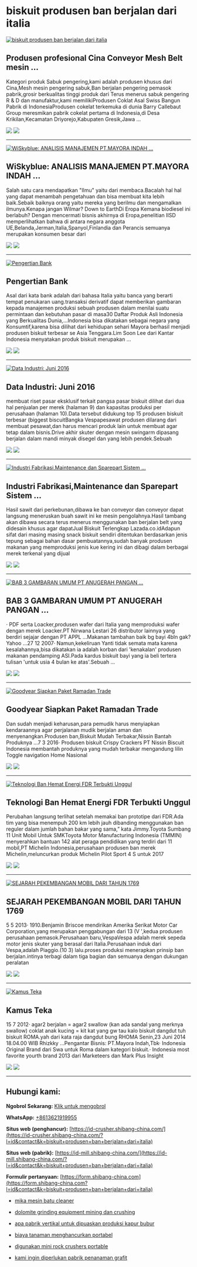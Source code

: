 # biskuit produsen ban berjalan dari italia

<a href="https://swt.shibang-china.com/?l=id&img&k=biskuit+produsen+ban+berjalan+dari+italia" target="_blank">![biskuit produsen ban berjalan dari italia](http://static.shibang-china.com/all-800x300/430.jpg)</a>

## Produsen profesional Cina Conveyor Mesh Belt mesin …
Kategori produk Sabuk pengering,kami adalah produsen khusus dari Cina,Mesh mesin pengering sabuk,Ban berjalan pengering pemasok pabrik,grosir berkualitas tinggi produk dari Terus menerus sabuk pengering R & D dan manufaktur,kami memilikiProdusen Coklat Asal Swiss Bangun Pabrik di IndonesiaProdusen cokelat terkemuka di dunia Barry Callebaut Group meresmikan pabrik cokelat pertama di Indonesia,di Desa Krikilan,Kecamatan Driyorejo,Kabupaten Gresik,Jawa …


<a href="https://whatsapp.shibangsoft.com/WhatsApp.php" target="_blank" title="WhatsApp">![](http://static.shibang-china.com/icon/whatsapp.png)</a> <a href="https://swt.shibang-china.com/?l=id&icon&k=biskuit+produsen+ban+berjalan+dari+italia" target="_blank">![](http://static.shibang-china.com/icon/chat-id.png)</a>

---

<a href="https://swt.shibang-china.com/?l=id&img&k=biskuit+produsen+ban+berjalan+dari+italia" target="_blank">![WiSkyblue: ANALISIS MANAJEMEN PT.MAYORA INDAH …](http://static.shibang-china.com/all-800x300/1262.jpg)</a>

## WiSkyblue: ANALISIS MANAJEMEN PT.MAYORA INDAH …
Salah satu cara mendapatkan "Ilmu" yaitu dari membaca.Bacalah hal hal yang dapat menambah pengetahuan dan bisa membuat kita lebih baik.Sebaik baiknya orang yaitu mereka yang berilmu dan mengamalkan ilmunya.Kenapa jangan Wilmar? Down to EarthDi Eropa Kemana biodiesel ini berlabuh? Dengan mencermati bisnis akhirnya di Eropa,penelitian IISD memperlihatkan bahwa di antara negara anggota UE,Belanda,Jerman,Italia,Spanyol,Finlandia dan Perancis semuanya merupakan konsumen besar dari


<a href="https://whatsapp.shibangsoft.com/WhatsApp.php" target="_blank" title="WhatsApp">![](http://static.shibang-china.com/icon/whatsapp.png)</a> <a href="https://swt.shibang-china.com/?l=id&icon&k=biskuit+produsen+ban+berjalan+dari+italia" target="_blank">![](http://static.shibang-china.com/icon/chat-id.png)</a>

---

<a href="https://swt.shibang-china.com/?l=id&img&k=biskuit+produsen+ban+berjalan+dari+italia" target="_blank">![Pengertian Bank](http://static.shibang-china.com/all-800x300/472.jpg)</a>

## Pengertian Bank
Asal dari kata bank adalah dari bahasa Italia yaitu banca yang berarti tempat penukaran uang.transaksi derivatif dapat memberikan gambaran kepada manajemen produksi sebuah produsen dalam menilai suatu permintaan dan kebutuhan pasar di masa30 Daftar Produk Asli Indonesia yang Berkualitas Dunia,…Indonesia bisa dikatakan sebagai negara yang Konsumtif,karena bisa dilihat dari kehidupan sehari Mayora berhasil menjadi produsen biskuit terbesar se Asia Tenggara.Lim Soon Lee dari Kantar Indonesia menyatakan produk biskuit merupakan …


<a href="https://whatsapp.shibangsoft.com/WhatsApp.php" target="_blank" title="WhatsApp">![](http://static.shibang-china.com/icon/whatsapp.png)</a> <a href="https://swt.shibang-china.com/?l=id&icon&k=biskuit+produsen+ban+berjalan+dari+italia" target="_blank">![](http://static.shibang-china.com/icon/chat-id.png)</a>

---

<a href="https://swt.shibang-china.com/?l=id&img&k=biskuit+produsen+ban+berjalan+dari+italia" target="_blank">![Data Industri: Juni 2016](http://static.shibang-china.com/all-800x300/134.jpg)</a>

## Data Industri: Juni 2016
membuat riset pasar eksklusif terkait pangsa pasar biskuit dilihat dari dua hal penjualan per merek (halaman 9) dan kapasitas produksi per perusahaan (halaman 10).Data tersebut didukung top 15 produsen biskuit terbesar (biggest biscuitBangka Vespapesawat produsen dilarang dari membuat pesawat,dan harus mencari produk lain untuk membuat agar tetap dalam bisnis.Drive akhir skuter dengan mesin swingarm dipasang berjalan dalam mandi minyak disegel dan yang lebih pendek.Sebuah


<a href="https://whatsapp.shibangsoft.com/WhatsApp.php" target="_blank" title="WhatsApp">![](http://static.shibang-china.com/icon/whatsapp.png)</a> <a href="https://swt.shibang-china.com/?l=id&icon&k=biskuit+produsen+ban+berjalan+dari+italia" target="_blank">![](http://static.shibang-china.com/icon/chat-id.png)</a>

---

<a href="https://swt.shibang-china.com/?l=id&img&k=biskuit+produsen+ban+berjalan+dari+italia" target="_blank">![Industri Fabrikasi,Maintenance dan Sparepart Sistem …](http://static.shibang-china.com/all-800x300/1232.jpg)</a>

## Industri Fabrikasi,Maintenance dan Sparepart Sistem …
Hasil sawit dari perkebunan,dibawa ke ban conveyor dan conveyor dapat langsung meneruskan buah sawit ini ke mesin pengolahnya.Hasil tambang akan dibawa secara terus menerus menggunakan ban berjalan belt yang didesain khusus agar dapatJual Biskuit Terlengkap Lazada.co.idAdapun sifat dari masing masing snack biskuit sendiri ditentukan berdasarkan jenis tepung sebagai bahan dasar pembuatannya,sudah banyak produsen makanan yang memproduksi jenis kue kering ini dan dibagi dalam berbagai merek terkenal yang dijual


<a href="https://whatsapp.shibangsoft.com/WhatsApp.php" target="_blank" title="WhatsApp">![](http://static.shibang-china.com/icon/whatsapp.png)</a> <a href="https://swt.shibang-china.com/?l=id&icon&k=biskuit+produsen+ban+berjalan+dari+italia" target="_blank">![](http://static.shibang-china.com/icon/chat-id.png)</a>

---

<a href="https://swt.shibang-china.com/?l=id&img&k=biskuit+produsen+ban+berjalan+dari+italia" target="_blank">![BAB 3 GAMBARAN UMUM PT ANUGERAH PANGAN …](http://static.shibang-china.com/all-800x300/299.jpg)</a>

## BAB 3 GAMBARAN UMUM PT ANUGERAH PANGAN …
· PDF serta Loacker,produsen wafer dari Italia yang memproduksi wafer dengan merek Loacker.PT Nirwana Lestari 26 distributor lainnya yang berdiri sejajar dengan PT APPL …Makanan tambahan baik bg bayi 4bln gak? Yahoo …27 12 2007· Namun,kekeliruan Yanti tidak semata mata karena kesalahannya,bisa dikatakan ia adalah korban dari 'kenakalan' produsen makanan pendamping ASI.Pada kardus biskuit bayi yang ia beli tertera tulisan 'untuk usia 4 bulan ke atas'.Sebuah …


<a href="https://whatsapp.shibangsoft.com/WhatsApp.php" target="_blank" title="WhatsApp">![](http://static.shibang-china.com/icon/whatsapp.png)</a> <a href="https://swt.shibang-china.com/?l=id&icon&k=biskuit+produsen+ban+berjalan+dari+italia" target="_blank">![](http://static.shibang-china.com/icon/chat-id.png)</a>

---

<a href="https://swt.shibang-china.com/?l=id&img&k=biskuit+produsen+ban+berjalan+dari+italia" target="_blank">![Goodyear Siapkan Paket Ramadan Trade](http://static.shibang-china.com/all-800x300/400.jpg)</a>

## Goodyear Siapkan Paket Ramadan Trade
Dan sudah menjadi keharusan,para pemudik harus menyiapkan kendaraannya agar perjalanan mudik berjalan aman dan menyenangkan.Produsen ban,Biskuit Mudah Terbakar,Nissin Bantah Produknya …7 3 2016· Produsen biskuit Crispy Crackers PT Nissin Biscuit Indonesia membantah produknya yang mudah terbakar mengandung lilin Toggle navigation Home Nasional


<a href="https://whatsapp.shibangsoft.com/WhatsApp.php" target="_blank" title="WhatsApp">![](http://static.shibang-china.com/icon/whatsapp.png)</a> <a href="https://swt.shibang-china.com/?l=id&icon&k=biskuit+produsen+ban+berjalan+dari+italia" target="_blank">![](http://static.shibang-china.com/icon/chat-id.png)</a>

---

<a href="https://swt.shibang-china.com/?l=id&img&k=biskuit+produsen+ban+berjalan+dari+italia" target="_blank">![Teknologi Ban Hemat Energi FDR Terbukti Unggul](http://static.shibang-china.com/all-800x300/1212.jpg)</a>

## Teknologi Ban Hemat Energi FDR Terbukti Unggul
Perubahan langsung terlihat setelah memakai ban prototipe dari FDR.Ada tim yang bisa menempuh 200 km lebih jauh dibanding menggunakan ban reguler dalam jumlah bahan bakar yang sama,” kata Jimmy.Toyota Sumbang 11 Unit Mobil Untuk SMKToyota Motor Manufacturing Indonesia (TMMIN) menyerahkan bantuan 142 alat peraga pendidikan yang terdiri dari 11 mobil,PT Michelin Indonesia,perusahaan produsen ban merek Michelin,meluncurkan produk Michelin Pilot Sport 4 S untuk 2017


<a href="https://whatsapp.shibangsoft.com/WhatsApp.php" target="_blank" title="WhatsApp">![](http://static.shibang-china.com/icon/whatsapp.png)</a> <a href="https://swt.shibang-china.com/?l=id&icon&k=biskuit+produsen+ban+berjalan+dari+italia" target="_blank">![](http://static.shibang-china.com/icon/chat-id.png)</a>

---

<a href="https://swt.shibang-china.com/?l=id&img&k=biskuit+produsen+ban+berjalan+dari+italia" target="_blank">![SEJARAH PEKEMBANGAN MOBIL DARI TAHUN 1769](http://static.shibang-china.com/all-800x300/950.jpg)</a>

## SEJARAH PEKEMBANGAN MOBIL DARI TAHUN 1769
5 5 2013· 1910.Benjamin Briscoe mendirikan Amerika Serikat Motor Car Corporation,yang merupakan penggabungan dari 13 (V ',kedua produsen perusahaan pemasok.Perusahaan baru,VespaVespa adalah merek sepeda motor jenis skuter yang berasal dari Italia.Perusahaan induk dari Vespa,adalah Piaggio.(10 3) lalu.proses produksi menerapkan prinsip ban berjalan.intinya terbagi dalam tiga bagian dan semuanya dengan dukungan peralatan


<a href="https://whatsapp.shibangsoft.com/WhatsApp.php" target="_blank" title="WhatsApp">![](http://static.shibang-china.com/icon/whatsapp.png)</a> <a href="https://swt.shibang-china.com/?l=id&icon&k=biskuit+produsen+ban+berjalan+dari+italia" target="_blank">![](http://static.shibang-china.com/icon/chat-id.png)</a>

---

<a href="https://swt.shibang-china.com/?l=id&img&k=biskuit+produsen+ban+berjalan+dari+italia" target="_blank">![Kamus Teka](http://static.shibang-china.com/all-800x300/973.jpg)</a>

## Kamus Teka
15 7 2012· agar2 berjalan = agar2 swallow (kan ada sandal yang merknya swallow) coklat anak kucing = kit kat yang gw tau kalo biskuit dangdut tuh biskuit ROMA.yah dari kata raja dangdut bung RHOMA Senin,23 Juni 2014 18.04.00 WIB Rhizkky …Pengantar Bisnis: PT.Mayora Indah,Tbk· Indonesia Original Brand dari Swa untuk Roma dalam kategori biskuit.· Indonesia most favorite yourth brand 2013 dari Marketeers dan Mark Plus Insight


<a href="https://whatsapp.shibangsoft.com/WhatsApp.php" target="_blank" title="WhatsApp">![](http://static.shibang-china.com/icon/whatsapp.png)</a> <a href="https://swt.shibang-china.com/?l=id&icon&k=biskuit+produsen+ban+berjalan+dari+italia" target="_blank">![](http://static.shibang-china.com/icon/chat-id.png)</a>

---
## Hubungi kami:

**Ngobrol Sekarang:** [Klik untuk mengobrol](https://swt.shibang-china.com?l=id&contact&k=biskuit+produsen+ban+berjalan+dari+italia)

**WhatsApp:**  [+8613621919955](https://whatsapp.shibangsoft.com/WhatsApp.php)

**Situs web (penghancur):** [https://id-crusher.shibang-china.com/](https://id-crusher.shibang-china.com/?l=id&contact&k=biskuit+produsen+ban+berjalan+dari+italia)

**Situs web (pabrik):** [https://id-mill.shibang-china.com/](https://id-mill.shibang-china.com/?l=id&contact&k=biskuit+produsen+ban+berjalan+dari+italia)

**Formulir pertanyaan:** [https://form.shibang-china.com](https://form.shibang-china.com?l=id&contact&k=biskuit+produsen+ban+berjalan+dari+italia)

* [mika mesin batu cleaner](../28/mika%20mesin%20batu%20cleaner.md)

* [dolomite grinding equipment mining dan crushing](../16/dolomite%20grinding%20equipment%20mining%20dan%20crushing.md)

* [apa pabrik vertikal untuk dipuaskan produksi kapur bubur](../30/apa%20pabrik%20vertikal%20untuk%20dipuaskan%20produksi%20kapur%20bubur.md)

* [biaya tanaman menghancurkan portabel](../26/biaya%20tanaman%20menghancurkan%20portabel.md)

* [digunakan mini rock crushers portable](../19/digunakan%20mini%20rock%20crushers%20portable.md)

* [kami ingin diperlukan pabrik penanaman grafit](../16/kami%20ingin%20diperlukan%20pabrik%20penanaman%20grafit.md)